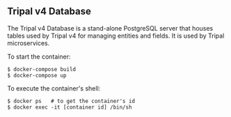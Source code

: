 ## Tripal v4 Database

The Tripal v4 Database is a stand-alone PostgreSQL server that houses tables used by Tripal v4 for managing entities and fields.  It is used by Tripal microservices.

To start the container:
```
$ docker-compose build
$ docker-compose up
```

To execute the container's shell:
```
$ docker ps   # to get the container's id
$ docker exec -it [container id] /bin/sh
```
